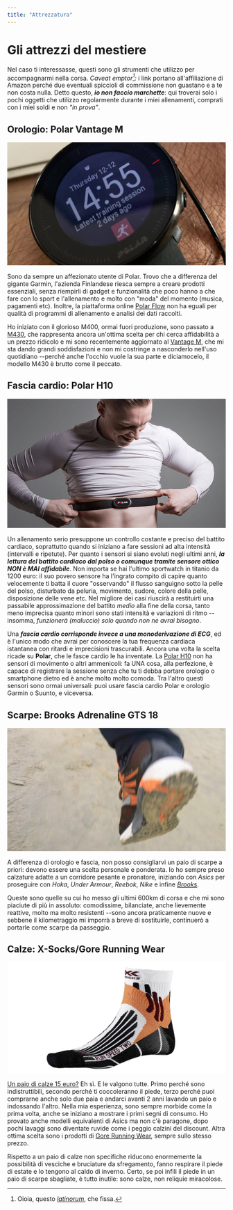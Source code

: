 ```yaml
---
title: "Attrezzatura"
---
```


# Gli attrezzi del mestiere

Nel caso ti interessasse, questi sono gli strumenti che utilizzo per accompagnarmi nella corsa. _Caveat emptor[^1]:_ i link portano all'affiliazione di Amazon perché due eventuali spiccioli di commissione non guastano e a te non costa nulla. Detto questo, **_io non faccio marchette_**: qui troverai solo i pochi oggetti che utilizzo regolarmente durante i miei allenamenti, comprati con i miei soldi e non _"in prova"_.

## Orologio: Polar Vantage M

[![Il mio orologio sportivo: Polar Vantage M](polar_vantage_m_sw.jpg)](https://amzn.to/2Z9ptva)

Sono da sempre un affezionato utente di Polar. Trovo che a differenza del gigante Garmin, l'azienda Finlandese riesca sempre a creare prodotti essenziali, senza riempirli di gadget e funzionalità che poco hanno a che fare con lo sport e l'allenamento e molto con "moda" del momento (musica, pagamenti etc). Inoltre, la piattaforma online [Polar Flow](https://www.polar.com/it) non ha eguali per qualità di programmi di allenamento e analisi dei dati raccolti.

Ho iniziato con il glorioso M400, ormai fuori produzione, sono passato a [M430](https://amzn.to/36UAByD), che rappresenta ancora un'ottima scelta per chi cerca affidabilità a un prezzo ridicolo e mi sono recentemente aggiornato al [Vantage M](https://amzn.to/2Z9ptva), che mi sta dando grandi soddisfazioni e non mi costringe a nasconderlo nell'uso quotidiano --perché anche l'occhio vuole la sua parte e diciamocelo, il modello M430 è brutto come il peccato.

## Fascia cardio: Polar H10

[![La mia fascia cardio: Polar H10](polar_h10.png)](https://amzn.to/2tKNNrB)

Un allenamento serio presuppone un controllo costante e preciso del battito cardiaco, soprattutto quando si iniziano a fare sessioni ad alta intensità (intervalli e ripetute). Per quanto i sensori si siano evoluti negli ultimi anni, **_la lettura del battito cardiaco dal polso o comunque tramite sensore ottico NON è MAI affidabile_**. Non importa se hai l'ultimo sportwatch in titanio da 1200 euro: il suo povero sensore ha l'ingrato compito di capire quanto velocemente ti batta il cuore "osservando" il flusso sanguigno sotto la pelle del polso, disturbato da peluria, movimento, sudore, colore della pelle, disposizione delle vene etc. Nel migliore dei casi riuscirà a restituirti una passabile approssimazione del battito _medio_ alla fine della corsa, tanto meno imprecisa quanto minori sono stati intensità e variazioni di ritmo --insomma, _funzionerà (maluccio) solo quando non ne avrai bisogno_.

Una **_fascia cardio corrisponde invece a una monoderivazione di ECG_**, ed è l'unico modo che avrai per conoscere la tua frequenza cardiaca istantanea con ritardi e imprecisioni trascurabili. Ancora una volta la scelta ricade su **Polar**, che le fasce cardio le ha inventate. La [Polar H10](https://amzn.to/2tKNNrB) non ha sensori di movimento o altri ammenicoli: fa UNA cosa, alla perfezione, è capace di registrare la sessione senza che tu ti debba portare orologio o smartphone dietro ed è anche molto molto comoda. Tra l'altro questi sensori sono ormai universali: puoi usare fascia cardio Polar e orologio Garmin o Suunto, e viceversa.

## Scarpe: Brooks Adrenaline GTS 18

[![Le mie scarpe: Brooks Adrenaline GTS 18](brooks.jpg)](https://amzn.to/2PR8iLZ)

A differenza di orologio e fascia, non posso consigliarvi un paio di scarpe a priori: devono essere una scelta personale e ponderata. Io ho sempre preso calzature adatte a un corridore pesante e pronatore, iniziando con _Asics_ per proseguire con _Hoka_, _Under Armour_, _Reebok_, _Nike_ e infine _[Brooks](https://amzn.to/2PR8iLZ)_.

Queste sono quelle su cui ho messo gli ultimi 600km di corsa e che mi sono piaciute di più in assoluto: comodissime, bilanciate, anche lievemente reattive, molto ma molto resistenti --sono ancora praticamente nuove e sebbene il kilometraggio mi imporrà a breve di sostituirle, continuerò a portarle come scarpe da passeggio.

## Calze: X-Socks/Gore Running Wear

[![Le mie calze: X-Socks Run Speed Two](calze-x-bionic.jpg)](https://amzn.to/2Fahhlc)

[Un paio di calze 15 euro?](https://amzn.to/2Fahhlc) Eh sì. E le valgono tutte. Primo perché sono indistruttibili, secondo perché ti coccoleranno il piede, terzo perché puoi comprarne anche solo due paia e andarci avanti 2 anni lavando un paio e indossando l'altro. Nella mia esperienza, sono sempre morbide come la prima volta, anche se iniziano a mostrare i primi segni di consumo. Ho provato anche modelli equivalenti di Asics ma non c'è paragone, dopo pochi lavaggi sono diventate ruvide come i peggio calzini del discount. Altra ottima scelta sono i prodotti di [Gore Running Wear](https://amzn.to/2SKSBrt), sempre sullo stesso prezzo.

Rispetto a un paio di calze non specifiche riducono enormemente la possibilità di vesciche e bruciature da sfregamento, fanno respirare il piede di estate e lo tengono al caldo di inverno. Certo, se poi infili il piede in un paio di scarpe sbagliate, è tutto inutile: sono calze, non reliquie miracolose.

[^1]: Oioia, questo [_latinorum_](https://it.wikipedia.org/wiki/Caveat_emptor), che fissa.
